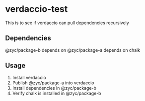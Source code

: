# verdaccio-test
This is to see if verdaccio can pull dependencies recursively

## Dependencies
@zyc/package-b depends on @zyc/package-a depends on chalk

## Usage
1. Install verdaccio
2. Publish @zyc/package-a into verdaccio
3. Install dependencies in @zyc/package-b
4. Verify chalk is installed in @zyc/package-b
